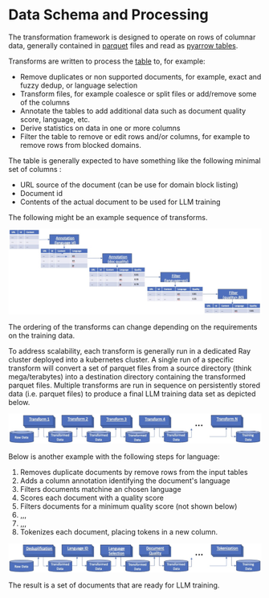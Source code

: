 # Data Schema and Processing
The transformation framework is designed to operate on rows of columnar data, generally contained
in [parquet](https://arrow.apache.org/docs/python/parquet.html) files 
and read as [pyarrow tables](https://arrow.apache.org/docs/python/index.html).

Transforms are written to process the [table](https://arrow.apache.org/docs/python/generated/pyarrow.Table.html)
to, for example:

* Remove duplicates or non supported documents, for example, exact and fuzzy dedup, or language selection
* Transform files, for example coalesce or split files or add/remove some of the columns
* Annotate the tables to add additional data such as document quality score, language, etc.
* Derive statistics on data in one or more columns 
* Filter the table to remove or edit rows and/or columns, for example to remove rows from blocked domains.

The table is generally expected to have something like the following minimal set of columns :
* URL source of the document (can be use for domain block listing)
* Document id
* Contents of the actual document to be used for LLM training

The following might be an example sequence of transforms.

![Data Transformation](data-transformation.jpg)

The ordering of the transforms can change depending on the requirements on the training data. 

To address scalability, each transform is generally run in a dedicated Ray cluster
deployed into a kubernetes cluster.  A single run of a specific transform will convert a set
of parquet files from a source directory (think mega/terabytes) into a destination directory containing 
the transformed parquet files.
Multiple transforms are run in sequence on persistently stored data (i.e. parquet files)
to produce a final LLM training data set as depicted below.

![Data Transformation Flow](data-flow.jpg)

Below is another example with the following steps for language:
1. Removes duplicate documents by remove rows from the input tables 
2. Adds a column annotation identifying the document's language
3. Filters documents matchine an chosen language 
4. Scores each document with a quality score
5. Filters documents for a minimum quality score (not shown below)
6. ,,,
7. ,,,
8. Tokenizes each document, placing tokens in a new column.

![Data Transformation Flow](data-flow-example.jpg)

The result is a set of documents that are ready for LLM training.

 
